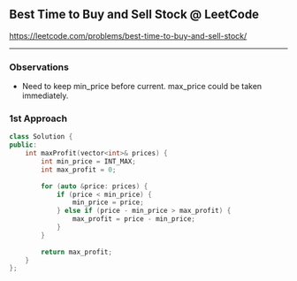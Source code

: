 ## Best Time to Buy and Sell Stock @ LeetCode

<https://leetcode.com/problems/best-time-to-buy-and-sell-stock/>

---
### Observations

- Need to keep min_price before current. max_price could be taken immediately.

### 1st Approach

```C++
class Solution {
public:
    int maxProfit(vector<int>& prices) {
        int min_price = INT_MAX;
        int max_profit = 0;
        
        for (auto &price: prices) {
            if (price < min_price) {
                min_price = price;
            } else if (price - min_price > max_profit) {
                max_profit = price - min_price;
            }
        }
        
        return max_profit;
    }
};
```
